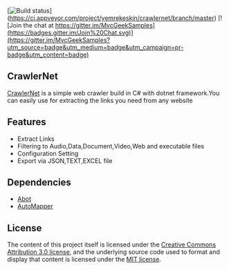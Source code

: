 [![Build status](https://ci.appveyor.com/api/projects/status/caw4x9vtvycp13v9/branch/master?svg=true)]
 (https://ci.appveyor.com/project/yemrekeskin/crawlernet/branch/master) 
 [![Join the chat at https://gitter.im/MvcGeekSamples](https://badges.gitter.im/Join%20Chat.svg)](https://gitter.im/MvcGeekSamples?utm_source=badge&utm_medium=badge&utm_campaign=pr-badge&utm_content=badge)


## CrawlerNet

 [CrawlerNet](http://app.yemrekeskin.com/crawlernet) is a simple web crawler build in C# with dotnet framework.You can easily use for extracting the links you need from any website

## Features

 - Extract Links
 - Filtering to Audio,Data,Document,Video,Web and executable files
 - Configuration Setting
 - Export via JSON,TEXT,EXCEL file
 
## Dependencies

 -  [Abot](https://www.nuget.org/packages/Abot/)
 -  [AutoMapper](http://automapper.org/)

## License

The content of this project itself is licensed under the [Creative Commons Attribution 3.0 license](http://creativecommons.org/licenses/by/3.0/us/deed.en_US), and the underlying source code used to format and display that content is licensed under the [MIT license](http://opensource.org/licenses/mit-license.php).
